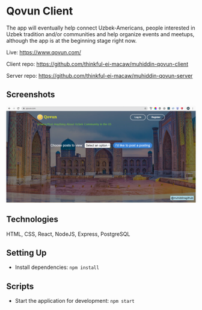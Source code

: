 # Qovun Client

The app will eventually help connect Uzbek-Americans, people interested in Uzbek tradition and/or communities
and help organize events and meetups, although the app is at the beginning stage right now.

Live: https://www.qovun.com/

Client repo: https://github.com/thinkful-ei-macaw/muhiddin-qovun-client

Server repo: https://github.com/thinkful-ei-macaw/muhiddin-qovun-server

## Screenshots

![Screenshots](https://github.com/thinkful-ei-macaw/muhiddin-qovun-client/blob/master/screenshot.png)

## Technologies

  HTML, CSS, React, NodeJS, Express, PostgreSQL

## Setting Up

- Install dependencies: `npm install`

## Scripts

- Start the application for development: `npm start`
